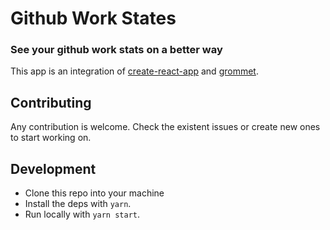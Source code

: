 # Github Work States

### See your github work stats on a better way

This app is an integration of [create-react-app]() and [grommet](http://grommet.io/docs/).

## Contributing
Any contribution is welcome. Check the existent issues or create new ones to start working on.

## Development 
- Clone this repo into your machine
- Install the deps with `yarn`.
- Run locally with `yarn start`.


